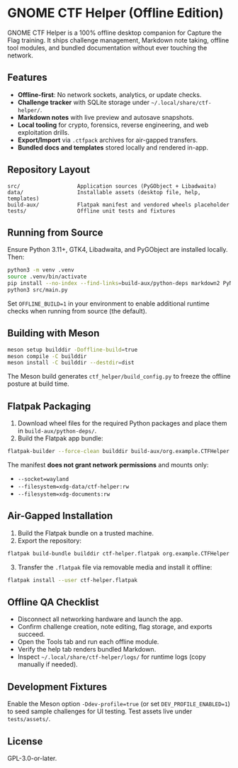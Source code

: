 # GNOME CTF Helper (Offline Edition)

GNOME CTF Helper is a 100% offline desktop companion for Capture the Flag training. It ships challenge management, Markdown note taking, offline tool modules, and bundled documentation without ever touching the network.

## Features

- **Offline-first**: No network sockets, analytics, or update checks.
- **Challenge tracker** with SQLite storage under `~/.local/share/ctf-helper/`.
- **Markdown notes** with live preview and autosave snapshots.
- **Local tooling** for crypto, forensics, reverse engineering, and web exploitation drills.
- **Export/Import** via `.ctfpack` archives for air-gapped transfers.
- **Bundled docs and templates** stored locally and rendered in-app.

## Repository Layout

```
src/                  Application sources (PyGObject + Libadwaita)
data/                 Installable assets (desktop file, help, templates)
build-aux/            Flatpak manifest and vendored wheels placeholder
tests/                Offline unit tests and fixtures
```

## Running from Source

Ensure Python 3.11+, GTK4, Libadwaita, and PyGObject are installed locally. Then:

```bash
python3 -m venv .venv
source .venv/bin/activate
pip install --no-index --find-links=build-aux/python-deps markdown2 PyNaCl cryptography
python3 src/main.py
```

Set `OFFLINE_BUILD=1` in your environment to enable additional runtime checks when running from source (the default).

## Building with Meson

```bash
meson setup builddir -Doffline-build=true
meson compile -C builddir
meson install -C builddir --destdir=dist
```

The Meson build generates `ctf_helper/build_config.py` to freeze the offline posture at build time.

## Flatpak Packaging

1. Download wheel files for the required Python packages and place them in `build-aux/python-deps/`.
2. Build the Flatpak app bundle:

```bash
flatpak-builder --force-clean builddir build-aux/org.example.CTFHelper.Devel.json --install-deps-from=flathub --user
```

The manifest **does not grant network permissions** and mounts only:

- `--socket=wayland`
- `--filesystem=xdg-data/ctf-helper:rw`
- `--filesystem=xdg-documents:rw`

## Air-Gapped Installation

1. Build the Flatpak bundle on a trusted machine.
2. Export the repository:

```bash
flatpak build-bundle builddir ctf-helper.flatpak org.example.CTFHelper
```

3. Transfer the `.flatpak` file via removable media and install it offline:

```bash
flatpak install --user ctf-helper.flatpak
```

## Offline QA Checklist

- Disconnect all networking hardware and launch the app.
- Confirm challenge creation, note editing, flag storage, and exports succeed.
- Open the Tools tab and run each offline module.
- Verify the help tab renders bundled Markdown.
- Inspect `~/.local/share/ctf-helper/logs/` for runtime logs (copy manually if needed).

## Development Fixtures

Enable the Meson option `-Ddev-profile=true` (or set `DEV_PROFILE_ENABLED=1`) to seed sample challenges for UI testing. Test assets live under `tests/assets/`.

## License

GPL-3.0-or-later.
